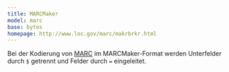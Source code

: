 ```yaml
---
title: MARCMaker
model: marc
base: bytes
homepage: http://www.loc.gov/marc/makrbrkr.html
---
```


Bei der Kodierung von [MARC](../marc) im MARCMaker-Format werden Unterfelder
durch `$` getrennt und Felder durch `=` eingeleitet.
